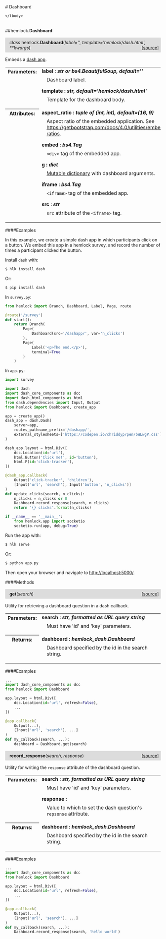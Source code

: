<script src="https://cdn.mathjax.org/mathjax/latest/MathJax.js?config=TeX-AMS-MML_HTMLorMML" type="text/javascript"></script>

<link rel="stylesheet" href="https://assets.readthedocs.org/static/css/readthedocs-doc-embed.css" type="text/css" />

<style>
    a.src-href {
        float: right;
    }
    p.attr {
        margin-top: 0.5em;
        margin-left: 1em;
    }
    p.func-header {
        background-color: gainsboro;
        border-radius: 0.1em;
        padding: 0.5em;
        padding-left: 1em;
    }
    table.field-table {
        border-radius: 0.1em
    }
</style># Dashboard

<table class="docutils field-list field-table" frame="void" rules="none">
    <col class="field-name" />
    <col class="field-body" />
    <tbody valign="top">
        
    </tbody>
</table>



##hemlock.**Dashboard**

<p class="func-header">
    <i>class</i> hemlock.<b>Dashboard</b>(<i>label='', template='hemlock/dash.html', **kwargs</i>) <a class="src-href" target="_blank" href="https://github.com/dsbowen/hemlock/blob/master/hemlock/qpolymorphs/dashboard.py#L13">[source]</a>
</p>

Embeds a <a href="https://plotly.com/dash/" target="_blank">dash app</a>.

<table class="docutils field-list field-table" frame="void" rules="none">
    <col class="field-name" />
    <col class="field-body" />
    <tbody valign="top">
        <tr class="field">
    <th class="field-name"><b>Parameters:</b></td>
    <td class="field-body" width="100%"><b>label : <i>str or bs4.BeautifulSoup, default=''</i></b>
<p class="attr">
    Dashboard label.
</p>
<b>template : <i>str, default='hemlock/dash.html'</i></b>
<p class="attr">
    Template for the dashboard body.
</p></td>
</tr>
<tr class="field">
    <th class="field-name"><b>Attributes:</b></td>
    <td class="field-body" width="100%"><b>aspect_ratio : <i>tuple of (int, int), default=(16, 9)</i></b>
<p class="attr">
    Aspect ratio of the embedded application. See <a href="https://getbootstrap.com/docs/4.0/utilities/embed/#aspect-ratios">https://getbootstrap.com/docs/4.0/utilities/embed/#aspect-ratios</a>.
</p>
<b>embed : <i>bs4.Tag</i></b>
<p class="attr">
    <code>&lt;div&gt;</code> tag of the embedded app.
</p>
<b>g : <i>dict</i></b>
<p class="attr">
    <a href="https://dsbowen.github.io/sqlalchemy-mutable/">Mutable dictionary</a> with dashboard arguments.
</p>
<b>iframe : <i>bs4.Tag</i></b>
<p class="attr">
    <code>&lt;iframe&gt;</code> tag of the embedded app.
</p>
<b>src : <i>str</i></b>
<p class="attr">
    <code>src</code> attribute of the <code>&lt;iframe&gt;</code> tag.
</p></td>
</tr>
    </tbody>
</table>

####Examples

In this example, we create a simple dash app in which participants click on a
button. We embed this app in a hemlock survey, and record the number of times
a participant clicked the button.

Install `dash` with:

```bash
$ hlk install dash
```

Or:

```bash
$ pip install dash
```

In `survey.py`:

```python
from hemlock import Branch, Dashboard, Label, Page, route

@route('/survey')
def start():
    return Branch(
        Page(
            Dashboard(src='/dashapp/', var='n_clicks')
        ),
        Page(
            Label('<p>The end.</p>'),
            terminal=True
        )
    )
```

In `app.py`:

```python
import survey

import dash
import dash_core_components as dcc
import dash_html_components as html
from dash.dependencies import Input, Output
from hemlock import Dashboard, create_app

app = create_app()
dash_app = dash.Dash(
    server=app,
    routes_pathname_prefix='/dashapp/',
    external_stylesheets=['https://codepen.io/chriddyp/pen/bWLwgP.css']
)

dash_app.layout = html.Div([
    dcc.Location(id='url'),
    html.Button('Click me!', id='button'),
    html.P(id='click-tracker'),
])

@dash_app.callback(
    Output('click-tracker', 'children'),
    [Input('url', 'search'), Input('button', 'n_clicks')]
)
def update_clicks(search, n_clicks):
    n_clicks = n_clicks or 0
    Dashboard.record_response(search, n_clicks)
    return '{} clicks'.format(n_clicks)

if __name__ == '__main__':
    from hemlock.app import socketio
    socketio.run(app, debug=True)
```

Run the app with:

```bash
$ hlk serve
```

Or:

```bash
$ python app.py
```

Then open your browser and navigate to <http://localhost:5000/>.

####Methods



<p class="func-header">
    <i></i> <b>get</b>(<i>search</i>) <a class="src-href" target="_blank" href="https://github.com/dsbowen/hemlock/blob/master/hemlock/qpolymorphs/dashboard.py#L181">[source]</a>
</p>

Utility for retrieving a dashboard question in a dash callback.

<table class="docutils field-list field-table" frame="void" rules="none">
    <col class="field-name" />
    <col class="field-body" />
    <tbody valign="top">
        <tr class="field">
    <th class="field-name"><b>Parameters:</b></td>
    <td class="field-body" width="100%"><b>search : <i>str, formatted as URL query string</i></b>
<p class="attr">
    Must have 'id' and 'key' parameters.
</p></td>
</tr>
<tr class="field">
    <th class="field-name"><b>Returns:</b></td>
    <td class="field-body" width="100%"><b>dashboard : <i>hemlock_dash.Dashboard</i></b>
<p class="attr">
    Dashboard specified by the id in the search string.
</p></td>
</tr>
    </tbody>
</table>

####Examples

```python
...
import dash_core_components as dcc
from hemlock import Dashboard

app.layout = html.Div([
    dcc.Location(id='url', refresh=False),
    ...
])

@app.callback(
    Output(...),
    [Input('url', 'search'), ...]
)
def my_callback(search, ...):
    dashboard = Dashboard.get(search)
```



<p class="func-header">
    <i></i> <b>record_response</b>(<i>search, response</i>) <a class="src-href" target="_blank" href="https://github.com/dsbowen/hemlock/blob/master/hemlock/qpolymorphs/dashboard.py#L221">[source]</a>
</p>

Utility for writing the `response` attribute of the dashboard
question.

<table class="docutils field-list field-table" frame="void" rules="none">
    <col class="field-name" />
    <col class="field-body" />
    <tbody valign="top">
        <tr class="field">
    <th class="field-name"><b>Parameters:</b></td>
    <td class="field-body" width="100%"><b>search : <i>str, formatted as URL query string</i></b>
<p class="attr">
    Must have 'id' and 'key' parameters.
</p>
<b>response : <i></i></b>
<p class="attr">
    Value to which to set the dash question's <code>repsonse</code> attribute.
</p></td>
</tr>
<tr class="field">
    <th class="field-name"><b>Returns:</b></td>
    <td class="field-body" width="100%"><b>dashboard : <i>hemlock_dash.Dashboard</i></b>
<p class="attr">
    Dashboard specified by the id in the search string.
</p></td>
</tr>
    </tbody>
</table>

####Examples

```python
...
import dash_core_components as dcc
from hemlock import Dashboard

app.layout = html.Div([
    dcc.Location(id='url', refresh=False),
    ...
])

@app.callback(
    Output(...),
    [Input('url', 'search'), ...]
)
def my_callback(search, ...):
    Dashboard.record_response(search, 'hello world')